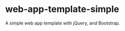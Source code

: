 web-app-template-simple
=======================

A simple web app template with jQuery, and Bootstrap.
